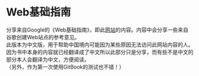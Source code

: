 # Web基础指南

分享来自Google的《Web基础指南》，即此[网站](https://developers.google.com/web/fundamentals/)的内容。内容中会分享一些来自谷歌创建Web站点的参考意见。  
此版本为中文版，用于帮助中国境内可能因为某些原因无法访问此网站内容的人。因为书中本身的内容就已经翻译成了中文所以此部分只是分享，而有些不是中文的部分本人会翻译为中文，方便阅读。  
（另外，作为第一次使用GitBook的测试也不错！）

